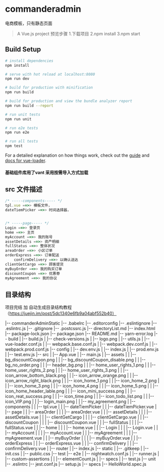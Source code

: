 # commanderadmin
电商模板，只有静态页面
> A Vue.js project
预览步骤
1.下载项目
2.npm install
3.npm start

## Build Setup

``` bash
# install dependencies
npm install

# serve with hot reload at localhost:8080
npm run dev

# build for production with minification
npm run build

# build for production and view the bundle analyzer report
npm run build --report

# run unit tests
npm run unit

# run e2e tests
npm run e2e

# run all tests
npm test
```

For a detailed explanation on how things work, check out the [guide](http://vuejs-templates.github.io/webpack/) and [docs for vue-loader](http://vuejs.github.io/vue-loader).

#### 基础组件库用了vant 采用按需导入方式加载

## src 文件描述
```javascript
/* -----components----- */
tpl.vue ==>> 模板文件，
dateTiemPicker ==>> 时间选择器，


/* -----page----- */
Login ==>> 登录页
home ==>> 主页
myAccount ==>> 我的账号
assetDetails ==>> 资产明细
fullStatus ==>> 整体状况
areaOrder ==>> 小区订单
orderExpress ==>> 订单配送
    confirmDelivery ==>> 以确认送达
clientGetCargo ==>> 顾客提货
myBuyOrder ==>> 我的购买订单
discountCoupon ==>> 优惠劵
myAgreement ==>> 我的协议
```

## 目录结构

项目完结 加
自动生成目录结构教程（https://juejin.im/post/5dc1340e6fb9a04abf552b40）

|-- commanderAdminStatic
    |-- .babelrc
    |-- .editorconfig
    |-- .eslintignore
    |-- .eslintrc.js
    |-- .gitignore
    |-- .postcssrc.js
    |-- directoryList.md
    |-- index.html
    |-- package-lock.json
    |-- package.json
    |-- README.md
    |-- yarn-error.log
    |-- build
    |   |-- build.js
    |   |-- check-versions.js
    |   |-- logo.png
    |   |-- utils.js
    |   |-- vue-loader.conf.js
    |   |-- webpack.base.conf.js
    |   |-- webpack.dev.conf.js
    |   |-- webpack.prod.conf.js
    |-- config
    |   |-- dev.env.js
    |   |-- index.js
    |   |-- prod.env.js
    |   |-- test.env.js
    |-- src
    |   |-- App.vue
    |   |-- main.js
    |   |-- assets
    |   |   |-- bg_discountCoupon.png
    |   |   |-- bg_discountCoupon_disable.png
    |   |   |-- bg_no_order.png
    |   |   |-- header_bg.png
    |   |   |-- home_user_rights_1.png
    |   |   |-- home_user_rights_2.png
    |   |   |-- home_user_rights_3.png
    |   |   |-- icon_arrow_bottom_black.png
    |   |   |-- icon_arrow_orange.png
    |   |   |-- icon_arrow_right_black.png
    |   |   |-- icon_home_1.png
    |   |   |-- icon_home_2.png
    |   |   |-- icon_home_3.png
    |   |   |-- icon_home_4.png
    |   |   |-- icon_home_5.png
    |   |   |-- icon_home_header_lable.png
    |   |   |-- icon_mini_success.png
    |   |   |-- icon_reat_success.png
    |   |   |-- icon_time.png
    |   |   |-- icon_todo_list.png
    |   |   |-- icon_VIP.png
    |   |   |-- login_main.png
    |   |   |-- my_agreement.png
    |   |-- components
    |   |   |-- tpl.vue
    |   |   |-- dateTiemPicker
    |   |       |-- dateTiemPicker.vue
    |   |-- page
    |   |   |-- areaOrder
    |   |   |   |-- areaOrder.vue
    |   |   |-- assetDetails
    |   |   |   |-- assetDetails.vue
    |   |   |-- clientGetCargo
    |   |   |   |-- clientGetCargo.vue
    |   |   |-- discountCoupon
    |   |   |   |-- discountCoupon.vue
    |   |   |-- fullStatus
    |   |   |   |-- fullStatus.vue
    |   |   |-- home
    |   |   |   |-- home.vue
    |   |   |-- Login
    |   |   |   |-- Login.vue
    |   |   |-- myAccount
    |   |   |   |-- myAccount.vue
    |   |   |-- myAgreement
    |   |   |   |-- myAgreement.vue
    |   |   |-- myBuyOrder
    |   |   |   |-- myBuyOrder.vue
    |   |   |-- orderExpress
    |   |       |-- orderExpress.vue
    |   |       |-- confirmDelivery
    |   |           |-- confirmDelivery.vue
    |   |-- router
    |       |-- index.js
    |-- static
    |   |-- .gitkeep
    |   |-- init.css
    |   |-- public.css
    |-- test
        |-- e2e
        |   |-- nightwatch.conf.js
        |   |-- runner.js
        |   |-- custom-assertions
        |   |   |-- elementCount.js
        |   |-- specs
        |       |-- test.js
        |-- unit
            |-- .eslintrc
            |-- jest.conf.js
            |-- setup.js
            |-- specs
                |-- HelloWorld.spec.js

